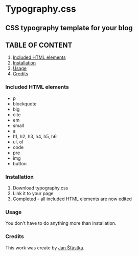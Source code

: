 # Typography.css
## CSS typography template for your blog

## TABLE OF CONTENT

1. [Included HTML elements](#Included-HTML-elements)
2. [Installation](#Installation)
3. [Usage](#Usage)
4. [Credits](#Credits)

### Included HTML elements
- p
- blockquote
- big
- cite
- em
- small
- a
- h1, h2, h3, h4, h5, h6
- ul, ol
- code
- pre
- img
- button

### Installation
1. Download typography.css
2. Link it to your page
3. Completed - all included HTML elements are now edited

### Usage
You don't have to do anything more than installation.

### Credits
This work was create by [Jan Šťástka](https://jsweb.pslib.cloud/).
